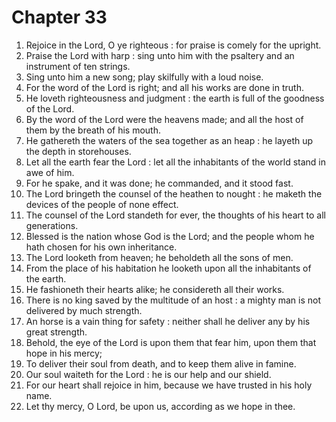 # Chapter 33

1. Rejoice in the Lord, O ye righteous : for praise is comely for the upright.
2. Praise the Lord with harp : sing unto him with the psaltery and an instrument of ten strings.
3. Sing unto him a new song; play skilfully with a loud noise.
4. For the word of the Lord is right; and all his works are done in truth.
5. He loveth righteousness and judgment : the earth is full of the goodness of the Lord.
6. By the word of the Lord were the heavens made; and all the host of them by the breath of his mouth.
7. He gathereth the waters of the sea together as an heap : he layeth up the depth in storehouses.
8. Let all the earth fear the Lord : let all the inhabitants of the world stand in awe of him.
9. For he spake, and it was done; he commanded, and it stood fast.
10. The Lord bringeth the counsel of the heathen to nought : he maketh the devices of the people of none effect.
11. The counsel of the Lord standeth for ever, the thoughts of his heart to all generations.
12. Blessed is the nation whose God is the Lord; and the people whom he hath chosen for his own inheritance.
13. The Lord looketh from heaven; he beholdeth all the sons of men.
14. From the place of his habitation he looketh upon all the inhabitants of the earth.
15. He fashioneth their hearts alike; he considereth all their works.
16. There is no king saved by the multitude of an host : a mighty man is not delivered by much strength.
17. An horse is a vain thing for safety : neither shall he deliver any by his great strength.
18. Behold, the eye of the Lord is upon them that fear him, upon them that hope in his mercy;
19. To deliver their soul from death, and to keep them alive in famine.
20. Our soul waiteth for the Lord : he is our help and our shield.
21. For our heart shall rejoice in him, because we have trusted in his holy name.
22. Let thy mercy, O Lord, be upon us, according as we hope in thee.

